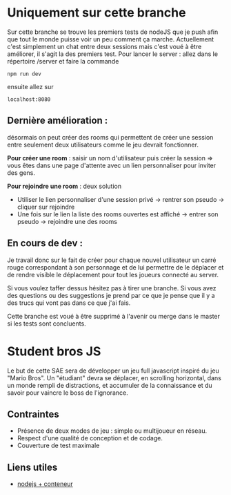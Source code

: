 # Uniquement sur cette branche 

Sur cette branche se trouve les premiers tests de nodeJS que je push afin que tout le monde puisse voir un peu comment ça marche. Actuellement c'est simplement un chat entre deux sessions mais c'est voué à être améliorer, il s'agit la des premiers test. Pour lancer le server : allez dans le répertoire /server et faire la commande

`npm run dev`

ensuite allez sur

`localhost:8080`

## Dernière amélioration : 

désormais on peut créer des rooms qui permettent de créer une session entre seulement deux utilisateurs comme le jeu devrait fonctionner.

**Pour créer une room** : saisir un nom d'utilisateur puis créer la session => vous êtes dans une page d'attente avec un lien personnaliser pour inviter des gens.

**Pour rejoindre une room** : deux solution
- Utiliser le lien personnaliser d'une session privé -> rentrer son pseudo -> cliquer sur rejoindre
- Une fois sur le lien la liste des rooms ouvertes est affiché -> entrer son pseudo -> rejoindre une des rooms


## En cours de dev :

Je travail donc sur le fait de créer pour chaque nouvel utilisateur un carré rouge correspondant à son personnage et de lui permettre de le déplacer et de rendre visible le déplacement pour tout les joueurs connecté au server.

Si vous voulez taffer dessus hésitez pas à tirer une branche. Si vous avez des questions ou des suggestions je prend par ce que je pense que il y a des trucs qui vont pas dans ce que j'ai fais.

Cette branche est voué à être supprimé à l'avenir ou merge dans le master si les tests sont concluents.

# Student bros JS

Le but de cette SAE sera de développer un jeu full javascript inspiré du jeu "Mario Bros". Un "étudiant" devra se déplacer, en scrolling horizontal, dans un monde rempli de distractions, et accumuler de la connaissance et du savoir pour vaincre le boss de l'ignorance.

## Contraintes
- Présence de deux modes de jeu : simple ou multijoueur en réseau.
- Respect d'une qualité de conception et de codage.
- Couverture de test maximale




## Liens utiles

- [nodejs + conteneur](https://nodejs.org/fr/docs/guides/nodejs-docker-webapp/)

